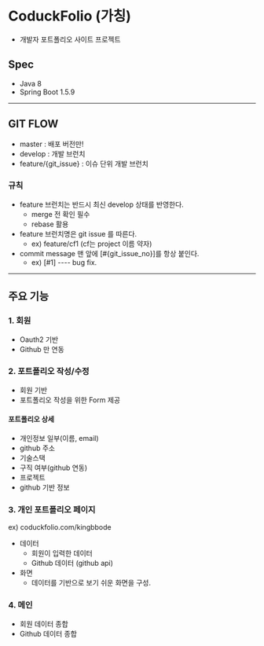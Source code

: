 # CoduckFolio (가칭)

- 개발자 포트폴리오 사이트 프로젝트

## Spec

- Java 8
- Spring Boot 1.5.9

---

## GIT FLOW

- master : 배포 버전만!
- develop : 개발 브런치
- feature/{git_issue} : 이슈 단위 개발 브런치

### 규칙

- feature 브런치는 반드시 최신 develop 상태를 반영한다.
    - merge 전 확인 필수
    - rebase 활용
- feature 브런치명은 git issue 를 따른다.
    - ex) feature/cf1 (cf는 project 이름 약자)
- commit message 맨 앞에 [#{git_issue_no}]를 항상 붙인다.
    - ex) [#1] ---- bug fix.

---

## 주요 기능

### 1. 회원

- Oauth2 기반
- Github 만 연동

### 2. 포트폴리오 작성/수정

- 회원 기반
- 포트폴리오 작성을 위한 Form 제공

#### 포트폴리오 상세

- 개인정보 일부(이름, email)
- github 주소
- 기술스택
- 구직 여부(github 연동)
- 프로젝트
- github 기반 정보

### 3. 개인 포트폴리오 페이지

ex) coduckfolio.com/kingbbode

- 데이터
    - 회원이 입력한 데이터
    - Github 데이터 (github api)
- 화면
    - 데이터를 기반으로 보기 쉬운 화면을 구성.
    
### 4. 메인

- 회원 데이터 종합
- Github 데이터 종합